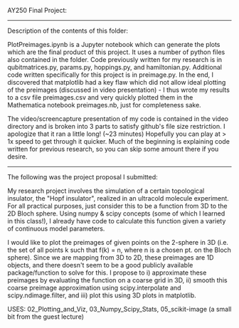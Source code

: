 AY250 Final Project:

---------------------

Description of the contents of this folder:

PlotPreimages.ipynb is a Jupyter notebook which can generate the plots which are the final product of this project. It uses a number of python files also contained in the folder. Code previously written for my research is in qubitmatrices.py, params.py, hoppings.py, and hamiltonian.py. Additional code written specifically for this project is in preimage.py. In the end, I discovered that matplotlib had a key flaw which did not allow ideal plotting of the preimages (discussed in video presentation) - I thus wrote my results to a csv file preimages.csv and very quickly plotted them in the Mathematica notebook preimages.nb, just for completeness sake.

The video/screencapture presentation of my code is contained in the video directory and is broken into 3 parts to satisfy github's file size restriction. I apologize that it ran a little long! (~23 minutes) Hopefully you can play at > 1x speed to get through it quicker. Much of the beginning is explaining code written for previous research, so you can skip some amount there if you desire.

------------------

The following was the project proposal I submitted:

My research project involves the simulation of a certain topological insulator, the "Hopf insulator", realized in an ultracold molecule experiment. For all practical purposes, just consider this to be a function from 3D to the 2D Bloch sphere. Using numpy & scipy concepts (some of which I learned in this class!), I already have code to calculate this function given a variety of continuous model parameters.

I would like to plot the preimages of given points on the 2-sphere in 3D (i.e. the set of all points k such that f(k) = n, where n is a chosen pt. on the Bloch sphere). Since we are mapping from 3D to 2D, these preimages are 1D objects, and there doesn't seem to be a good publicly available package/function to solve for this. I propose to i) approximate these preimages by evaluating the function on a coarse grid in 3D, ii) smooth this coarse preimage approximation using scipy.interpolate and scipy.ndimage.filter, and iii) plot this using 3D plots in matplotlib.

USES: 02_Plotting_and_Viz, 03_Numpy_Scipy_Stats, 05_scikit-image (a small bit from the guest lecture)


